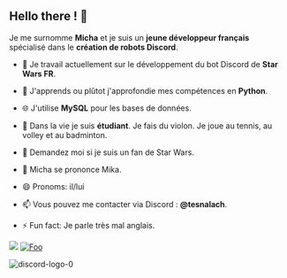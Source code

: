 ## Hello there ! 👋

Je me surnomme **Micha** et je suis un **jeune développeur français** spécialisé dans le **création de robots Discord**.

- 🔭 Je travail actuellement sur le développement du bot Discord de **Star Wars FR**.
- 🌱 J'apprends ou plûtot j'approfondie mes compétences en **Python**.
- 🌐 J'utilise **MySQL** pour les bases de données.


- 🧬 Dans la vie je suis **étudiant**. Je fais du violon. Je joue au tennis, au volley et au badminton.
- 👀 Demandez moi si je suis un fan de Star Wars.
- 💢 Micha se prononce Mika.
- 😄 Pronoms: il/lui


- 📫 Vous pouvez me contacter via Discord : **@tesnalach**.
- ⚡ Fun fact: Je parle très mal anglais.

[<img src="https://github.com/tesnalach/tesnalach/assets/111594209/e45550a1-4d18-4665-b3c8-fa4d580680b2">](https://discord.com/users/1191481981226201141)
[![Foo](https://github.com/tesnalach/tesnalach/assets/111594209/e45550a1-4d18-4665-b3c8-fa4d580680b2)](https://discord.com/users/1191481981226201141)

![discord-logo-0](https://github.com/tesnalach/tesnalach/assets/111594209/e45550a1-4d18-4665-b3c8-fa4d580680b2)
